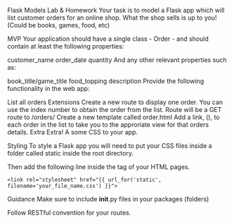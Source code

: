 Flask Models Lab & Homework
Your task is to model a Flask app which will list customer orders for an online shop. What the shop sells is up to you! (Could be books, games, food, etc)

MVP
Your application should have a single class - Order - and should contain at least the following properties:

customer_name
order_date
quantity
And any other relevant properties such as:

book_title/game_title
food_topping
description
Provide the following functionality in the web app:

List all orders
Extensions
Create a new route to display one order. You can use the index number to obtain the order from the list.
Route will be a GET route to /orders/<index>
Create a new template called order.html
Add a link, (<a></a>), to each order in the list to take you to the approriate view for that orders details.
Extra Extra!
A some CSS to your app.

Styling
To style a Flask app you will need to put your CSS files inside a folder called static inside the root directory.

Then add the following line inside the tag of your HTML pages.

    <link rel="stylesheet" href="{{ url_for('static', filename='your_file_name.css') }}">
Guidance
Make sure to include __init__.py files in your packages (folders)

Follow RESTful convention for your routes.
